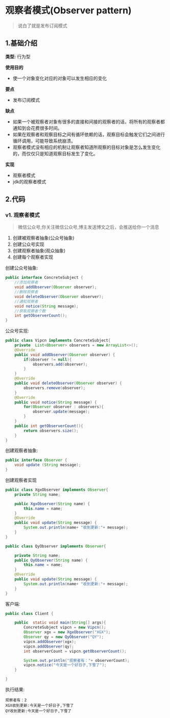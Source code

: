 # 观察者模式(Observer pattern)
> 说白了就是发布订阅模式

## 1.基础介绍

**类型:** 行为型

**使用目的**
+ 使一个对象变化对应的对象可以发生相应的变化

**要点**
+ 发布订阅模式

**缺点**
+ 如果一个被观察者对象有很多的直接和间接的观察者的话，将所有的观察者都通知到会花费很多时间。 
+ 如果在观察者和观察目标之间有循环依赖的话，观察目标会触发它们之间进行循环调用，可能导致系统崩溃。 
+ 观察者模式没有相应的机制让观察者知道所观察的目标对象是怎么发生变化的，而仅仅只是知道观察目标发生了变化。

**实现**
+ 观察者模式
+ jdk的观察者模式

## 2.代码

### v1. 观察者模式
> 微信公众号,你关注微信公众号,博主发送博文之后，会推送给你一个消息

1. 创建被观察者抽象(公众号抽象)
2. 创建公众号实现
3. 创建观察者抽象(观众抽象)
4. 创建每个观察者实现

创建公众号抽象:
```java
public interface ConcreteSubject {
    //添加观察者
    void addObserver(Observer observer);
    //删除观察者
    void deleteObserver(Observer observer);
    //通知观察者
    void notice(String message);
    //获取观察者个数
    int getObserverCount();
}
```
公众号实现:
```java
public class Vipcn implements ConcreteSubject{
    private  List<Observer> observers = new ArrayList<>();
    @Override
    public void addObserver(Observer observer) {
        if(observer != null){
            observers.add(observer);
        }
    }
    @Override
    public void deleteObserver(Observer observer) {
        observers.remove(observer);
    }
    @Override
    public void notice(String message) {
        for(Observer observer : observers){
            observer.update(message);
        }
    }
    public int getObserverCount(){
        return observers.size();
    }
}

```

创建观察者抽象:
```java
public interface Observer {
    void update (String message);
}
```
创建观察者实现

```java
public class XgxObserver implements Observer{
    private String name;

    public XgxObserver(String name) {
        this.name = name;
    }
    @Override
    public void update(String message) {
        System.out.println(name+ "收到更新:"+ message);
    }
}

public class QyObserver implements Observer{

    private String name;
    public QyObserver(String name) {
        this.name = name;
    }
    @Override
    public void update(String message) {
        System.out.println(name+ "收到更新:"+ message);
    }
}
```
客户端:
```java
public class Client {

    public  static void main(String[] args){
        ConcreteSubject vipcn = new Vipcn();
        Observer xgx = new XgxObserver("XGX");
        Observer qy = new QyObserver("QY");
        vipcn.addObserver(xgx);
        vipcn.addObserver(qy);
        int observerCount = vipcn.getObserverCount();

        System.out.println("观察者有："+ observerCount);
        vipcn.notice("今天是一个好日子,下雪了");
    }

}
```
执行结果:
```text
观察者有：2
XGX收到更新:今天是一个好日子,下雪了
QY收到更新:今天是一个好日子,下雪了
```













